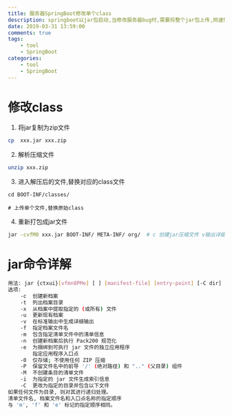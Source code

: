 ```yaml
---
title: 服务器SpringBoot修改单个class
description: springboot以jar包启动,当修改服务器bug时,需要将整个jar包上传,网速慢的话太耗时,本文为修改单个class,就能重新编译,避免整个jar上传
date: 2019-03-31 13:59:00
comments: true
tags: 
    - tool  
    - SpringBoot
categories:
    - tool
    - SpringBoot
---
```


# 修改class

1. 将jar复制为zip文件
```bash
cp  xxx.jar xxx.zip
```

2. 解析压缩文件
```bash
unzip xxx.zip
```
3. 进入解压后的文件,替换对应的class文件
```
cd BOOT-INF/classes/

# 上传单个文件,替换原始class
```

4. 重新打包成jar文件
```bash
jar -cvfM0 xxx.jar BOOT-INF/ META-INF/ org/  # c 创建jar压缩文件 v输出详细内容 M 不创建MET-INF 0不压缩

```
# jar命令详解
```bash
用法: jar {ctxui}[vfmn0PMe] [ ] [manifest-file] [entry-point] [-C dir] files ...
选项:
    -c  创建新档案
    -t  列出档案目录
    -x  从档案中提取指定的 (或所有) 文件
    -u  更新现有档案
    -v  在标准输出中生成详细输出
    -f  指定档案文件名
    -m  包含指定清单文件中的清单信息
    -n  创建新档案后执行 Pack200 规范化
    -e  为捆绑到可执行 jar 文件的独立应用程序
        指定应用程序入口点
    -0  仅存储; 不使用任何 ZIP 压缩
    -P  保留文件名中的前导 '/' (绝对路径) 和 ".." (父目录) 组件
    -M  不创建条目的清单文件
    -i  为指定的 jar 文件生成索引信息
    -C  更改为指定的目录并包含以下文件
如果任何文件为目录, 则对其进行递归处理。
清单文件名, 档案文件名和入口点名称的指定顺序
与 'm', 'f' 和 'e' 标记的指定顺序相同。

```